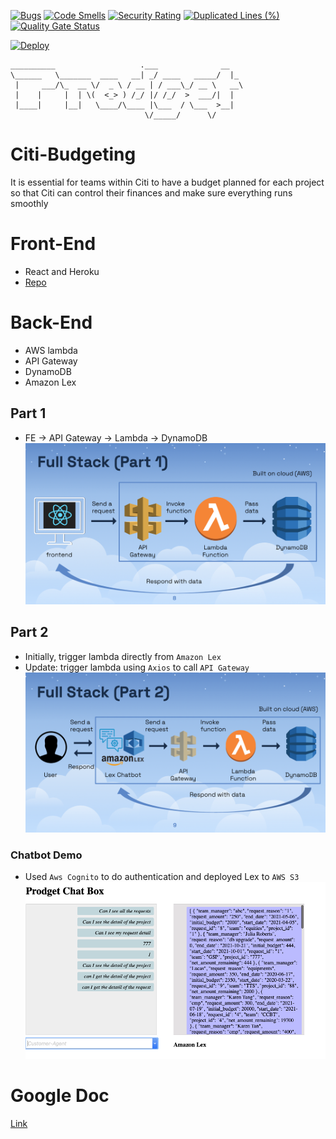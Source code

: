 [![Bugs](https://sonarcloud.io/api/project_badges/measure?project=mjdfx073131_Citi-Budgeting&metric=bugs)](https://sonarcloud.io/dashboard?id=mjdfx073131_Citi-Budgeting) [![Code Smells](https://sonarcloud.io/api/project_badges/measure?project=mjdfx073131_Citi-Budgeting&metric=code_smells)](https://sonarcloud.io/dashboard?id=mjdfx073131_Citi-Budgeting) [![Security Rating](https://sonarcloud.io/api/project_badges/measure?project=mjdfx073131_Citi-Budgeting&metric=security_rating)](https://sonarcloud.io/dashboard?id=mjdfx073131_Citi-Budgeting) [![Duplicated Lines (%)](https://sonarcloud.io/api/project_badges/measure?project=mjdfx073131_Citi-Budgeting&metric=duplicated_lines_density)](https://sonarcloud.io/dashboard?id=mjdfx073131_Citi-Budgeting) [![Quality Gate Status](https://sonarcloud.io/api/project_badges/measure?project=mjdfx073131_Citi-Budgeting&metric=alert_status)](https://sonarcloud.io/dashboard?id=mjdfx073131_Citi-Budgeting)

[![Deploy](https://www.herokucdn.com/deploy/button.svg)](https://heroku.com/deploy) 


```
__________                   .___              __   
\______   \_______  ____   __| _/ ____   _____/  |_ 
 |     ___/\_  __ \/  _ \ / __ | / ___\_/ __ \   __\
 |    |     |  | \(  <_> ) /_/ |/ /_/  >  ___/|  |  
 |____|     |__|   \____/\____ |\___  / \___  >__|  
                              \/_____/      \/      
```
# Citi-Budgeting
It is essential for teams within Citi to have a budget planned for each project so that Citi can control their finances and make sure everything runs smoothly


# Front-End
- React and Heroku 
- [Repo](https://github.com/LinlinlinlinW/Citi-Budgeting-FE)

# Back-End
- AWS lambda
- API Gateway
- DynamoDB
- Amazon Lex

## Part 1
- FE -> API Gateway -> Lambda -> DynamoDB
![part1](assets/Screen%20Shot%202021-07-04%20at%2020.48.18.png)

## Part 2
- Initially, trigger lambda directly from `Amazon Lex` 
- Update: trigger lambda using `Axios` to call `API Gateway`
![part2](assets/Screen%20Shot%202021-07-04%20at%2020.48.29.png)

### Chatbot Demo
- Used `Aws Cognito` to do authentication and deployed Lex to `AWS S3`
![Chatbot](assets/Screen%20Shot%202021-06-18%20at%2010.07.17.png)

# Google Doc
[Link](https://docs.google.com/document/d/1UK8MGqmnJMEkaY8PDYpBi0ci2oQbAtCAKsIcuOUUsig/edit?ts=60ca2208)
